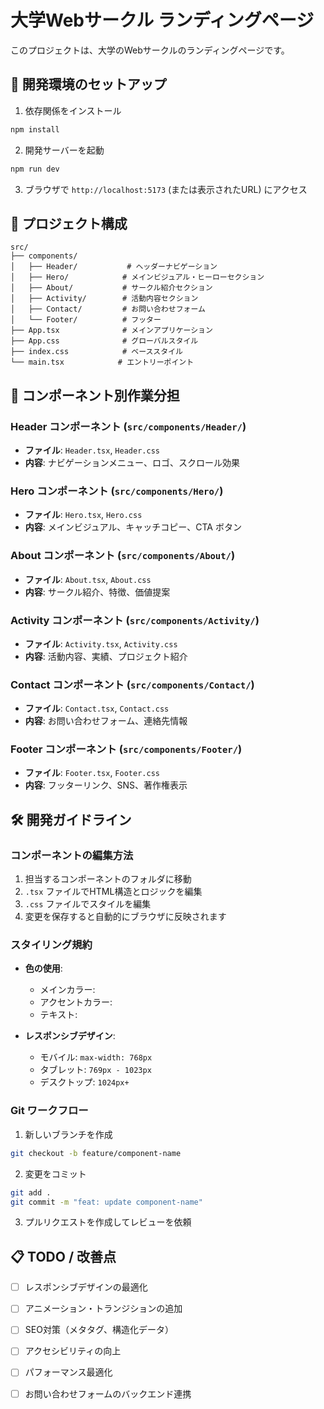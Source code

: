 # 大学Webサークル ランディングページ

このプロジェクトは、大学のWebサークルのランディングページです。

## 🚀 開発環境のセットアップ

1. 依存関係をインストール
```bash
npm install
```

2. 開発サーバーを起動
```bash
npm run dev
```

3. ブラウザで `http://localhost:5173` (または表示されたURL) にアクセス

## 📁 プロジェクト構成

```
src/
├── components/
│   ├── Header/           # ヘッダーナビゲーション
│   ├── Hero/            # メインビジュアル・ヒーローセクション
│   ├── About/           # サークル紹介セクション
│   ├── Activity/        # 活動内容セクション
│   ├── Contact/         # お問い合わせフォーム
│   └── Footer/          # フッター
├── App.tsx              # メインアプリケーション
├── App.css              # グローバルスタイル
├── index.css            # ベーススタイル
└── main.tsx            # エントリーポイント
```

## 🎯 コンポーネント別作業分担

### Header コンポーネント (`src/components/Header/`)
- **ファイル**: `Header.tsx`, `Header.css`
- **内容**: ナビゲーションメニュー、ロゴ、スクロール効果

### Hero コンポーネント (`src/components/Hero/`)
- **ファイル**: `Hero.tsx`, `Hero.css`
- **内容**: メインビジュアル、キャッチコピー、CTA ボタン

### About コンポーネント (`src/components/About/`)
- **ファイル**: `About.tsx`, `About.css`
- **内容**: サークル紹介、特徴、価値提案

### Activity コンポーネント (`src/components/Activity/`)
- **ファイル**: `Activity.tsx`, `Activity.css`
- **内容**: 活動内容、実績、プロジェクト紹介

### Contact コンポーネント (`src/components/Contact/`)
- **ファイル**: `Contact.tsx`, `Contact.css`
- **内容**: お問い合わせフォーム、連絡先情報

### Footer コンポーネント (`src/components/Footer/`)
- **ファイル**: `Footer.tsx`, `Footer.css`
- **内容**: フッターリンク、SNS、著作権表示

## 🛠️ 開発ガイドライン

### コンポーネントの編集方法

1. 担当するコンポーネントのフォルダに移動
2. `.tsx` ファイルでHTML構造とロジックを編集
3. `.css` ファイルでスタイルを編集
4. 変更を保存すると自動的にブラウザに反映されます

### スタイリング規約

- **色の使用**: 
  - メインカラー: 
  - アクセントカラー: 
  - テキスト: 
  
- **レスポンシブデザイン**: 
  - モバイル: `max-width: 768px`
  - タブレット: `769px - 1023px`
  - デスクトップ: `1024px+`

### Git ワークフロー

1. 新しいブランチを作成
```bash
git checkout -b feature/component-name
```

2. 変更をコミット
```bash
git add .
git commit -m "feat: update component-name"
```

3. プルリクエストを作成してレビューを依頼

## 📋 TODO / 改善点

- [ ] レスポンシブデザインの最適化
- [ ] アニメーション・トランジションの追加
- [ ] SEO対策（メタタグ、構造化データ）
- [ ] アクセシビリティの向上
- [ ] パフォーマンス最適化
- [ ] お問い合わせフォームのバックエンド連携

